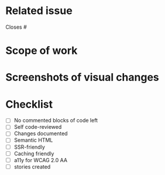 # Related issue

<!-- paste a link to related issue -->

Closes #

# Scope of work

<!-- describe what you did -->

# Screenshots of visual changes

<!-- if visual changes applied -->

# Checklist

- [ ] No commented blocks of code left
- [ ] Self code-reviewed
- [ ] Changes documented
- [ ] Semantic HTML
- [ ] SSR-friendly
- [ ] Caching friendly
- [ ] a11y for WCAG 2.0 AA
- [ ] stories created
